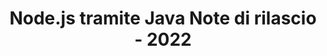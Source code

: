 ﻿---
title: Node.js tramite Java Note di rilascio - 2022
type: docs
weight: 8
url: /it/java/node-js-via-java-release-notes-2022/
---
